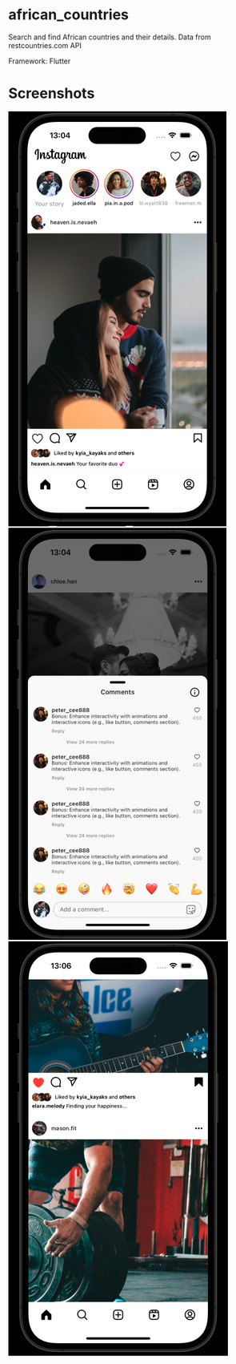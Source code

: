 # african_countries

Search and find African countries and their details.
Data from restcountries.com API

Framework: Flutter

# Screenshots

![alt text](https://github.com/iamIkay/instagram-bloc/blob/main/assets/screenshots/screenshot1.png?raw=true) ![alt text](https://github.com/iamIkay/instagram-bloc/blob/main/assets/screenshots/screenshot2.png?raw=true) ![alt text](https://github.com/iamIkay/instagram-bloc/blob/main/assets/screenshots/screenshot3.png?raw=true)
